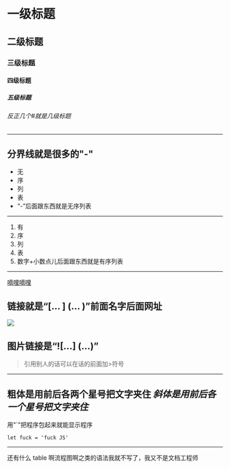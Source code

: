 # 一级标题
## 二级标题
### 三级标题
#### 四级标题
##### 五级标题
###### 反正几个#就是几级标题
----------------------
分界线就是很多的"-"
----------------------
- 无
- 序
- 列
- 表
- “-”后面跟东西就是无序列表
----------------------
1. 有
2. 序
3. 列
4. 表
5. 数字+小数点儿后面跟东西就是有序列表
---------------------
[嘀哩嘀哩](http://www.jianshu.co)

链接就是“[... ] (... )”前面名字后面网址
---------------------
![](https://i0.hdslb.com/bfs/article/9b2dd6a128967e0f3f486357fadf91e841445a64.png@860w_482h.webp)

图片链接是“![...] (...)”
----------------------
> 引用别人的话可以在话的前面加>符号
----------------------
**粗体是用前后各两个星号把文字夹住**
*斜体是用前后各一个星号把文字夹住*
----------------------
用"`"把程序包起来就能显示程序

`let fuck = 'fuck JS'`

----------------------
还有什么 table 啊流程图啊之类的语法我就不写了，我又不是文档工程师
